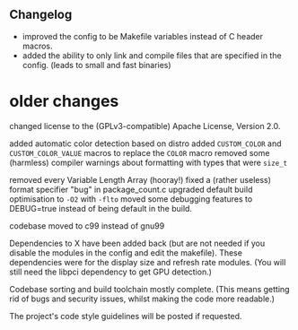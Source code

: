 ## Changelog
- improved the config to be Makefile variables instead of C header macros.
- added the ability to only link and compile files that are specified in the config. (leads to small and fast binaries)


# older changes
changed license to the (GPLv3-compatible) Apache License, Version 2.0.

added automatic color detection based on distro
added ``CUSTOM_COLOR`` and ``CUSTOM_COLOR_VALUE`` macros to replace the ``COLOR`` macro
removed some (harmless) compiler warnings about formatting with types that were ``size_t``

removed every Variable Length Array (hooray!)
fixed a (rather useless) format specifier "bug" in package_count.c 
upgraded default build optimisation to ``-O2`` with ``-flto``
moved some debugging features to DEBUG=true instead of being default in the build.


codebase moved to c99 instead of gnu99

Dependencies to X have been added back (but are not needed if you disable the modules in the config and edit the makefile).
These dependencies were for the display size and refresh rate modules. (You will still need the libpci dependency to get GPU detection.)

Codebase sorting and build toolchain mostly complete. (This means getting rid of bugs and security issues, 
whilst making the code more readable.)

The project's code style guidelines will be posted if requested.
